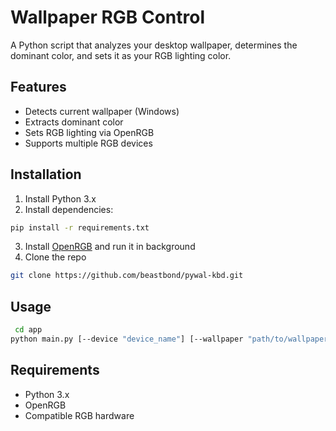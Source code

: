 # Wallpaper RGB Control

A Python script that analyzes your desktop wallpaper, determines the dominant color, and sets it as your RGB lighting color.

## Features

- Detects current wallpaper (Windows)
- Extracts dominant color
- Sets RGB lighting via OpenRGB
- Supports multiple RGB devices

## Installation

1. Install Python 3.x
2. Install dependencies:
```sh
pip install -r requirements.txt
```
3. Install [OpenRGB](https://openrgb.org/) and run it in background
4. Clone the repo
```sh
git clone https://github.com/beastbond/pywal-kbd.git
```

## Usage
 ```sh
  cd app
 python main.py [--device "device_name"] [--wallpaper "path/to/wallpaper.jpg"]
  ```
## Requirements

- Python 3.x
- OpenRGB
- Compatible RGB hardware
